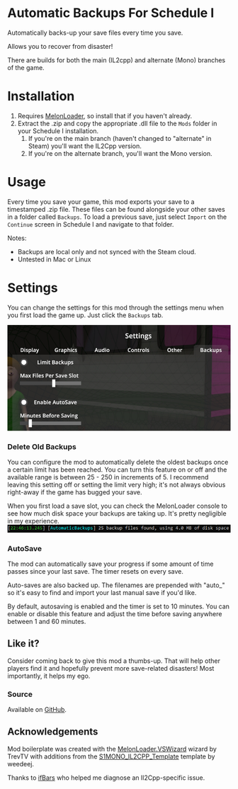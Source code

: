 # Automatic Backups For Schedule I
Automatically backs-up your save files every time you save.  
  
Allows you to recover from disaster!
  

There are builds for both the main (IL2cpp) and alternate (Mono) branches of the game.
  
# Installation
1. Requires [MelonLoader](https://melonwiki.xyz/), so install that if you haven't already.
1. Extract the .zip and copy the appropriate .dll file to the `Mods` folder in your Schedule I installation.
	1. If you're on the main branch (haven't changed to "alternate" in Steam) you'll want the IL2Cpp version.
	1. If you're on the alternate branch, you'll want the Mono version.

# Usage
Every time you save your game, this mod exports your save to a timestamped .zip file.
These files can be found alongside your other saves in a folder called `Backups`. To load a previous save, just
select `Import` on the `Continue` screen in Schedule I and navigate to that folder.

Notes:
- Backups are local only and not synced with the Steam cloud.
- Untested in Mac or Linux

# Settings
You can change the settings for this mod through the settings menu when you first load the game up. Just click the `Backups` tab.

![Settings Screenshot](/PublicRelease/Images/Settings.jpg)
  
### Delete Old Backups
You can configure the mod to automatically delete the oldest backups once a certain limit has been reached.
You can turn this feature on or off and the available range is between 25 - 250 in increments of 5. I recommend leaving this setting off or setting the limit very high; it's not always obvious right-away if the game has bugged your save.

When you first load a save slot, you can check the MelonLoader console to see how much disk space your backups are taking up. It's pretty negligible in my experience.
![MelonLoader Log](/PublicRelease/Images/MelonLog.png)

### AutoSave
The mod can automatically save your progress if some amount of time passes since your last save. The timer resets on every save.  

Auto-saves are also backed up. The filenames are prepended with "auto_" so it's easy to find and import your last manual save if you'd like.

By default, autosaving is enabled and the timer is set to 10 minutes. You can enable or disable this feature and adjust the time before saving anywhere between 1 and 60 minutes.

## Like it?
Consider coming back to give this mod a thumbs-up. That will help other players find it and hopefully prevent more save-related disasters! Most importantly, it helps my ego.

### Source
Available on [GitHub](https://github.com/coderTrevor/Automatic_Backups).
  
## Acknowledgements
Mod boilerplate was created with the [MelonLoader.VSWizard](https://github.com/TrevTV/MelonLoader.VSWizard) wizard by TrevTV with additions from the [S1MONO_IL2CPP_Template](https://github.com/weedeej/S1MONO_IL2CPP_Template) template by weedeej.

Thanks to [ifBars](https://github.com/ifBars) who helped me diagnose an Il2Cpp-specific issue.